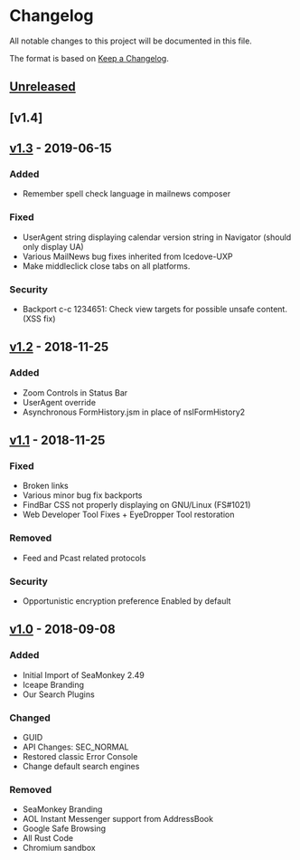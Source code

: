 # Changelog
All notable changes to this project will be documented in this file.

The format is based on [Keep a Changelog](https://keepachangelog.com/en/1.0.0/).

## [Unreleased]
## [v1.4]

## [v1.3] - 2019-06-15
### Added
- Remember spell check language in mailnews composer

### Fixed
- UserAgent string displaying calendar version string in Navigator (should only display UA)
- Various MailNews bug fixes inherited from Icedove-UXP
- Make middleclick close tabs on all platforms.

### Security
- Backport c-c 1234651: Check view targets for possible unsafe content. (XSS fix)

## [v1.2] - 2018-11-25
### Added
- Zoom Controls in Status Bar
- UserAgent override
- Asynchronous FormHistory.jsm in place of nsIFormHistory2

## [v1.1] - 2018-11-25
### Fixed
- Broken links
- Various minor bug fix backports
- FindBar CSS not properly displaying on GNU/Linux (FS#1021)
- Web Developer Tool Fixes + EyeDropper Tool restoration

### Removed
- Feed and Pcast related protocols

### Security
- Opportunistic encryption preference Enabled by default

## [v1.0] - 2018-09-08
### Added
- Initial Import of SeaMonkey 2.49
- Iceape Branding
- Our Search Plugins

### Changed
- GUID
- API Changes: SEC_NORMAL
- Restored classic Error Console
- Change default search engines

### Removed
- SeaMonkey Branding
- AOL Instant Messenger support from AddressBook
- Google Safe Browsing
- All Rust Code
- Chromium sandbox


[Unreleased]: https://git.hyperbola.info:50100/software/iceape-uxp.git/log/
[v1.0]: https://git.hyperbola.info:50100/software/iceape-uxp.git/tag/?h=v1.0
[v1.1]: https://git.hyperbola.info:50100/software/iceape-uxp.git/tag/?h=v1.1
[v1.2]: https://git.hyperbola.info:50100/software/iceape-uxp.git/tag/?h=v1.2
[v1.3]: https://git.hyperbola.info:50100/software/iceape-uxp.git/tag/?h=v1.3

